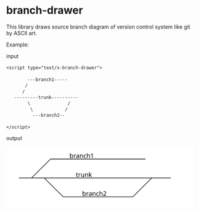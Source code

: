# branch-drawer

This library draws source branch diagram of version control system like git by ASCII art.

Example:

input

```
<script type="text/x-branch-drawer">

        ---branch1-----
       /
      /
   ---------trunk----------
        \              /
         \            /
          ---branch2--

</script>
```

output

![branch diagram](image/output1.svg)

